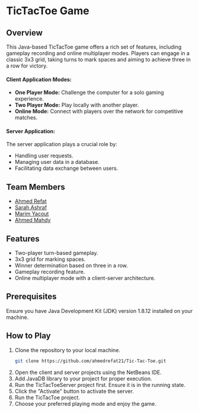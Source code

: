 # TicTacToe Game

## Overview
This Java-based TicTacToe game offers a rich set of features, including gameplay recording and online multiplayer modes. Players can engage in a classic 3x3 grid, taking turns to mark spaces and aiming to achieve three in a row for victory.

 #### Client Application Modes:
 - **One Player Mode:** Challenge the computer for a solo gaming experience.
 - **Two Player Mode:** Play locally with another player.
 - **Online Mode:** Connect with players over the network for competitive matches.
    
#### Server Application:
The server application plays a crucial role by:
- Handling user requests.
- Managing user data in a database.
- Facilitating data exchange between users.

## Team Members
- [Ahmed Refat](https://github.com/ahmedrefat21)
- [Sarah Ashraf](https://github.com/sarrahAshrraf)
- [Marim Yacout](https://github.com/marimyako)
- [Ahmed Mahdy](https://github.com/Ahmedkharoub)



## Features
- Two-player turn-based gameplay.
- 3x3 grid for marking spaces.
- Winner determination based on three in a row.
- Gameplay recording feature.
- Online multiplayer mode with a client-server architecture.
  
## Prerequisites
Ensure you have Java Development Kit (JDK) version 1.8.12 installed on your machine.

## How to Play
1. Clone the repository to your local machine.
    ```bash
    git clone https://github.com/ahmedrefat21/Tic-Tac-Toe.git
    ```
2. Open the client and server projects using the NetBeans IDE.
3. Add JavaDB library to your project for proper execution.
4. Run the TicTacToeServer project first. Ensure it is in the running state.
5. Click the "Activate" button to activate the server.
6. Run the TicTacToe project.
7. Choose your preferred playing mode and enjoy the game.

